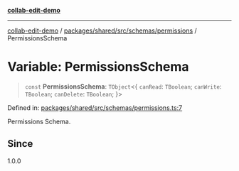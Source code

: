 [**collab-edit-demo**](../../../../../../README.md)

***

[collab-edit-demo](../../../../../../README.md) / [packages/shared/src/schemas/permissions](../README.md) / PermissionsSchema

# Variable: PermissionsSchema

> `const` **PermissionsSchema**: `TObject`\<\{ `canRead`: `TBoolean`; `canWrite`: `TBoolean`; `canDelete`: `TBoolean`; \}\>

Defined in: [packages/shared/src/schemas/permissions.ts:7](https://github.com/austyle-io/pub-sub-demo/blob/00b2f1e9b947d5e964db5c3be9502513c4374263/packages/shared/src/schemas/permissions.ts#L7)

Permissions Schema.

## Since

1.0.0
